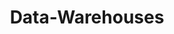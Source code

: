 ---
types: "word"

title: "Data-Warehouses"

categories: ['']

tags: ['Data', 'Warehouses']

arabic: 'مستودعات البيانات'

arexps: []

enwords: ['Data-Warehouses']

enexps: []

arlexicons: 'و'

enlexicons: 'D'

authors: ['Ruqayya Roshdy']

translators: ['']

citations: 'العربية والذكاء الاصطناعي'

sources: 'مركز الملك عبدالله بن عبدالعزيز الدولي لخدمة اللغة العربية'

word: "true"

slug: ""
---